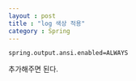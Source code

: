 ```yaml
---
layout : post
title : "log 색상 적용"
category : Spring
---
```



```properties
spring.output.ansi.enabled=ALWAYS
```

추가해주면 된다.
